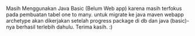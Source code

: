 Masih Menggunakan Java Basic (Belum Web app) karena masih terfokus pada pembuatan tabel one to many. 
untuk migrate ke java maven webapp archetype akan dikerjakan setelah progress package di db dan java (basic)-nya berhasil terlebih dahulu. Terima kasih. :)
